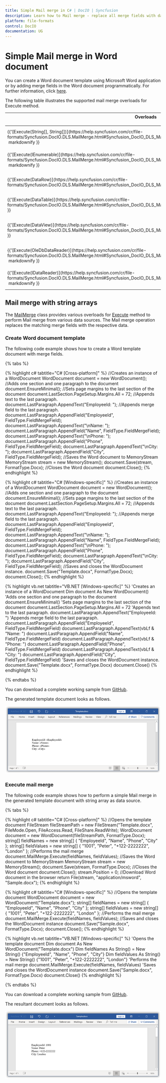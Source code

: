 ```yaml
---
title: Simple Mail merge in C# | DocIO | Syncfusion
description: Learn how to Mail merge - replace all merge fields with data, by repeating whole document for each record in data source using the .NET Word (DocIO) library.
platform: file-formats
control: DocIO
documentation: UG
---
```


# Simple Mail merge in Word document

You can create a Word document template using Microsoft Word application or by adding merge fields in the Word document programmatically. For further information, click [here](https://help.syncfusion.com/file-formats/docio/working-with-mail-merge#create-word-document-template).

The following table illustrates the supported mail merge overloads for Execute method.

<table>
<tr>
<th>Overloads<br/><br/></th>
<th>Examples<br/><br/></th>
</tr>
<tbody>
<tr>
<td>{{'[Execute(String[], String[])](https://help.syncfusion.com/cr/file-formats/Syncfusion.DocIO.DLS.MailMerge.html#Syncfusion_DocIO_DLS_MailMerge_Execute_System_String___System_String___)'| markdownify }}</td>
<td>{{'[Mail Merge with string arrays](https://github.com/SyncfusionExamples/DocIO-Examples/tree/main/Mail-Merge/Mail-merge-with-string-arrays)'| markdownify }}</td>
</tr>
<tr>
<td>{{'[Execute(IEnumerable)](https://help.syncfusion.com/cr/file-formats/Syncfusion.DocIO.DLS.MailMerge.html#Syncfusion_DocIO_DLS_MailMerge_Execute_System_Collections_IEnumerable_)'| markdownify }}</td>
<td>{{'[Create Envelopes for mailings](https://github.com/SyncfusionExamples/DocIO-Examples/tree/main/Mail-Merge/Create-Envelopes-for-mailing)'| markdownify }}</td>
</tr>
<tr>
<td>{{'[Execute(DataRow)](https://help.syncfusion.com/cr/file-formats/Syncfusion.DocIO.DLS.MailMerge.html#Syncfusion_DocIO_DLS_MailMerge_Execute_System_Data_DataRow_)'| markdownify }}</td>
<td>{{'[Generate multiple Word documents](https://github.com/SyncfusionExamples/DocIO-Examples/tree/main/Mail-Merge/Generate-multiple-Word-documents)'| markdownify }}</td>
</tr>
<tr>
<td>{{'[Execute(DataTable)](https://help.syncfusion.com/cr/file-formats/Syncfusion.DocIO.DLS.MailMerge.html#Syncfusion_DocIO_DLS_MailMerge_Execute_System_Data_DataTable_)'| markdownify }}</td>
<td>{{'[Generate notice to renew lease](https://github.com/SyncfusionExamples/DocIO-Examples/tree/main/Mail-Merge/Generate-notice-to-renew-lease)'| markdownify }}</td>
</tr>
<tr>
<td>{{'[Execute(DataView)](https://help.syncfusion.com/cr/file-formats/Syncfusion.DocIO.DLS.MailMerge.html#Syncfusion_DocIO_DLS_MailMerge_Execute_System_Data_DataView_)'| markdownify }}</td>
<td>{{'[Generate letter for candidates in sorted order](https://github.com/SyncfusionExamples/DocIO-Examples/tree/main/Mail-Merge/Generate-letter-for-candidates-in-sorted-order)'| markdownify }}</td>
</tr>
<tr>
<td>{{'[Execute(OleDbDataReader)](https://help.syncfusion.com/cr/file-formats/Syncfusion.DocIO.DLS.MailMerge.html#Syncfusion_DocIO_DLS_MailMerge_Execute_System_Data_OleDb_OleDbDataReader_)'| markdownify }}</td>
<td>{{'[Generate certificates for employees](https://github.com/SyncfusionExamples/DocIO-Examples/tree/main/Mail-Merge/Generate-certificate-for-employees)'| markdownify }}</td>
</tr>
<tr>
<td>{{'[Execute(IDataReader)](https://help.syncfusion.com/cr/file-formats/Syncfusion.DocIO.DLS.MailMerge.html#Syncfusion_DocIO_DLS_MailMerge_Execute_System_Data_IDataReader_)'| markdownify }}</td>
<td>{{'[Generate payroll for employees](https://github.com/SyncfusionExamples/DocIO-Examples/tree/main/Mail-Merge/Generate-payroll-for-employees)'| markdownify }}</td>
</tr>
</tbody>
</table>

## Mail merge with string arrays

The [MailMerge](https://help.syncfusion.com/cr/file-formats/Syncfusion.DocIO.DLS.MailMerge.html) class provides various overloads for [Execute](https://help.syncfusion.com/cr/file-formats/Syncfusion.DocIO.DLS.MailMerge.html#Syncfusion_DocIO_DLS_MailMerge_Execute_System_String___System_String___) method to perform Mail merge from various data sources. The Mail merge operation replaces the matching merge fields with the respective data.

### Create Word document template

The following code example shows how to create a Word template document with merge fields.

{% tabs %}

{% highlight c# tabtitle="C# [Cross-platform]" %}
//Creates an instance of a WordDocument 
WordDocument document = new WordDocument();
//Adds one section and one paragraph to the document
document.EnsureMinimal();
//Sets page margins to the last section of the document
document.LastSection.PageSetup.Margins.All = 72;
//Appends text to the last paragraph.
document.LastParagraph.AppendText("EmployeeId: ");
//Appends merge field to the last paragraph.
document.LastParagraph.AppendField("EmployeeId", FieldType.FieldMergeField);
document.LastParagraph.AppendText("\nName: ");
document.LastParagraph.AppendField("Name", FieldType.FieldMergeField);
document.LastParagraph.AppendText("\nPhone: ");
document.LastParagraph.AppendField("Phone", FieldType.FieldMergeField);
document.LastParagraph.AppendText("\nCity: ");
document.LastParagraph.AppendField("City", FieldType.FieldMergeField);
//Saves the Word document to MemoryStream
MemoryStream stream = new MemoryStream();
document.Save(stream, FormatType.Docx);
//Closes the Word document
document.Close();
{% endhighlight %}

{% highlight c# tabtitle="C# [Windows-specific]" %}
//Creates an instance of a WordDocument 
WordDocument document = new WordDocument();
//Adds one section and one paragraph to the document
document.EnsureMinimal();
//Sets page margins to the last section of the document
document.LastSection.PageSetup.Margins.All = 72;
//Appends text to the last paragraph.
document.LastParagraph.AppendText("EmployeeId: ");
//Appends merge field to the last paragraph.
document.LastParagraph.AppendField("EmployeeId", FieldType.FieldMergeField);
document.LastParagraph.AppendText("\nName: ");
document.LastParagraph.AppendField("Name", FieldType.FieldMergeField);
document.LastParagraph.AppendText("\nPhone: ");
document.LastParagraph.AppendField("Phone", FieldType.FieldMergeField);
document.LastParagraph.AppendText("\nCity: ");
document.LastParagraph.AppendField("City", FieldType.FieldMergeField);
//Saves and closes the WordDocument instance.
document.Save("Template.docx", FormatType.Docx);
document.Close();
{% endhighlight %}

{% highlight vb.net tabtitle="VB.NET [Windows-specific]" %}
'Creates an instance of a WordDocument 
Dim document As New WordDocument()
'Adds one section and one paragraph to the document
document.EnsureMinimal()
'Sets page margins to the last section of the document
document.LastSection.PageSetup.Margins.All = 72
'Appends text to the last paragraph.
document.LastParagraph.AppendText("EmployeeId: ")
'Appends merge field to the last paragraph.
document.LastParagraph.AppendField("EmployeeId", FieldType.FieldMergeField)
document.LastParagraph.AppendText(vbLf & "Name: ")
document.LastParagraph.AppendField("Name", FieldType.FieldMergeField)
document.LastParagraph.AppendText(vbLf & "Phone: ")
document.LastParagraph.AppendField("Phone", FieldType.FieldMergeField)
document.LastParagraph.AppendText(vbLf & "City: ")
document.LastParagraph.AppendField("City", FieldType.FieldMergeField)
'Saves and closes the WordDocument instance.
document.Save("Template.docx", FormatType.Docx)
document.Close()
{% endhighlight %}

{% endtabs %}  

You can download a complete working sample from [GitHub](https://github.com/SyncfusionExamples/DocIO-Examples/tree/main/Mail-Merge/Create-Word-document-template).

The generated template document looks as follows.

![Word document template](../mailmerge_images/file-formats-word-simple-mail-merge-template.png)

### Execute mail merge

The following code example shows how to perform a simple Mail merge in the generated template document with string array as data source.

{% tabs %}

{% highlight c# tabtitle="C# [Cross-platform]" %}
//Opens the template document
FileStream fileStreamPath = new FileStream("Template.docx", FileMode.Open, FileAccess.Read, FileShare.ReadWrite);
WordDocument document = new WordDocument(fileStreamPath, FormatType.Docx);
string[] fieldNames = new string[] { "EmployeeId", "Name", "Phone", "City" };
string[] fieldValues = new string[] { "1001", "Peter", "+122-2222222", "London" };
//Performs the mail merge
document.MailMerge.Execute(fieldNames, fieldValues);
//Saves the Word document to MemoryStream
MemoryStream stream = new MemoryStream();
document.Save(stream, FormatType.Docx);
//Closes the Word document
document.Close();
stream.Position = 0;
//Download Word document in the browser
return File(stream, "application/msword", "Sample.docx");
{% endhighlight %}

{% highlight c# tabtitle="C# [Windows-specific]" %}
//Opens the template document
WordDocument document = new WordDocument("Template.docx");
string[] fieldNames = new string[] { "EmployeeId", "Name", "Phone", "City" };
string[] fieldValues = new string[] { "1001", "Peter", "+122-2222222", "London" };
//Performs the mail merge
document.MailMerge.Execute(fieldNames, fieldValues);
//Saves and closes the WordDocument instance
document.Save("Sample.docx", FormatType.Docx);
document.Close();
{% endhighlight %}

{% highlight vb.net tabtitle="VB.NET [Windows-specific]" %}
'Opens the template document
Dim document As New WordDocument("Template.docx")
Dim fieldNames As String() = New String() {"EmployeeId", "Name", "Phone", "City"}
Dim fieldValues As String() = New String() {"1001", "Peter", "+122-2222222", "London"}
'Performs the mail merge
document.MailMerge.Execute(fieldNames, fieldValues)
'Saves and closes the WordDocument instance
document.Save("Sample.docx", FormatType.Docx)
document.Close()
{% endhighlight %}

{% endtabs %}  

You can download a complete working sample from [GitHub](https://github.com/SyncfusionExamples/DocIO-Examples/tree/main/Mail-Merge/Mail-merge-with-string-arrays).

The resultant document looks as follows.

![Mail merged Word document](../mailmerge_images/file-formats-word-simple-mail-merge-output.png)